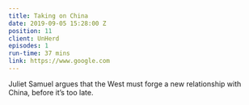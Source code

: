 ```yaml
---
title: Taking on China
date: 2019-09-05 15:28:00 Z
position: 11
client: UnHerd
episodes: 1
run-time: 37 mins
link: https://www.google.com
---
```


Juliet Samuel argues that the West must forge a new relationship with China, before it’s too late.